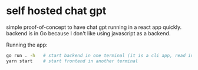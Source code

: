 # self hosted chat gpt

simple proof-of-concept to have chat gpt running in a react app quickly.
backend is in Go because I don't like using javascript as a backend.

Running the app:
```bash
go run . -h   # start backend in one terminal (it is a cli app, read instructions)
yarn start    # start frontend in another terminal
```